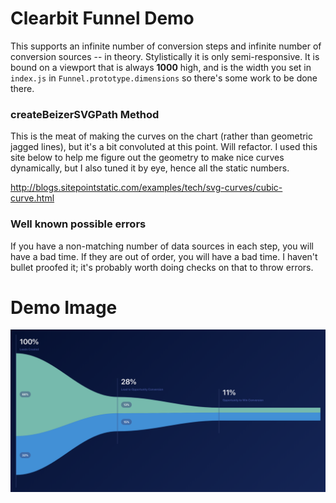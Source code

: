 # Clearbit Funnel Demo
This supports an infinite number of conversion steps and infinite number of conversion sources -- in theory. Stylistically it is only semi-responsive. It is bound on a viewport that is always **1000** high, and is the width you set in `index.js` in `Funnel.prototype.dimensions` so there's some work to be done there.

### createBeizerSVGPath Method
This is the meat of making the curves on the chart (rather than geometric jagged lines), but it's a bit convoluted at this point. Will refactor. I used this site below to help me figure out the geometry to make nice curves dynamically, but I also tuned it by eye, hence all the static numbers.

http://blogs.sitepointstatic.com/examples/tech/svg-curves/cubic-curve.html


### Well known possible errors
If you have a non-matching number of data sources in each step, you will have a bad time. If they are out of order, you will have a bad time. I haven't bullet proofed it; it's probably worth doing checks on that to throw errors.


# Demo Image
![Demo Image](./demo.png)
